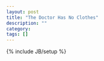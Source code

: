 ```yaml
---
layout: post
title: "The Doctor Has No Clothes"
description: ""
category: 
tags: []
---
```

{% include JB/setup %}

